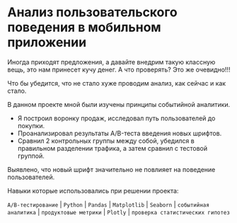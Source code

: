 # Анализ пользовательского поведения в мобильном приложении
Иногда приходят предложения, а давайте внедрим такую классную вещь, это нам принесет кучу денег.  А что проверять? Это же очевидно!!!

Что бы убедится, что не стало хуже проводим анализ, как сейчас и как стало.

В данном проекте мной были изучены принципы событийной аналитики.
- Я построил воронку продаж, исследовал путь пользователей до покупки. 
- Проанализировал результаты A/B-теста введения новых шрифтов. 
- Сравнил 2 контрольных группы между собой, убедился в правильном разделении трафика, а затем сравнил с тестовой группой.

Выявлено, что новый шрифт значительно не повлияет на поведение пользователей.


Навыки которые использовались при решении проекта:

`A/B-тестирование` | `Python` | `Pandas` | `Matplotlib` | `Seaborn` | `событийная аналитика` | `продуктовые метрики` | `Plotly` | `проверка статистических гипотез`
